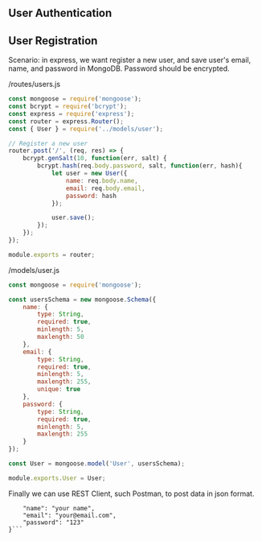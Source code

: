 ## User Authentication

## User Registration

Scenario: in express, we want register a new user, and save user's email, name, and password in MongoDB. Password should be encrypted.

/routes/users.js
```javascript
const mongoose = require('mongoose');
const bcrypt = require('bcrypt');
const express = require('express');
const router = express.Router();
const { User } = require('../models/user');

// Register a new user
router.post('/', (req, res) => {
    bcrypt.genSalt(10, function(err, salt) {
        bcrypt.hash(req.body.password, salt, function(err, hash){
            let user = new User({
                name: req.body.name,
                email: req.body.email,
                password: hash
            });

            user.save();
        });
    });
});

module.exports = router;
```

/models/user.js
```javascript
const mongoose = require('mongoose');

const usersSchema = new mongoose.Schema({
    name: {
        type: String,
        required: true,
        minlength: 5,
        maxlength: 50
    },
    email: {
        type: String,
        required: true,
        minlength: 5,
        maxlength: 255,
        unique: true
    },
    password: {
        type: String,
        required: true,
        minlength: 5,
        maxlength: 255
    }
});

const User = mongoose.model('User', usersSchema);

module.exports.User = User;
```

Finally we can use REST Client, such Postman, to post data in json format.
```{
    "name": "your name",
    "email": "your@email.com",
    "password": "123"
}```
